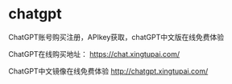 # chatgpt
ChatGPT账号购买注册，APIkey获取，chatGPT中文版在线免费体验

ChatGPT在线购买地址：
https://chat.xingtupai.com/

ChatGPT中文镜像在线免费体验
http://chatgpt.xingtupai.com/
